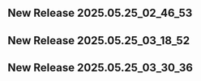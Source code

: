 ## New Release 2025.05.25_02_46_53
## New Release 2025.05.25_03_18_52
## New Release 2025.05.25_03_30_36
